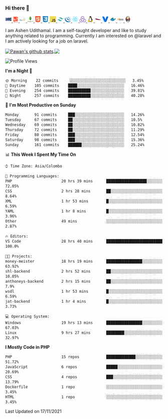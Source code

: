 ### Hi there 👋

<a align="center" href="https://github.com/ashenud"> <img width="20px" src="https://raw.githubusercontent.com/devicons/devicon/master/icons/php/php-original.svg" alt="ashenud: PHP" /> <img width="18px" src="https://raw.githubusercontent.com/devicons/devicon/master/icons/laravel/laravel-plain-wordmark.svg" alt="ashenud: Laravel" /> <img width="20px" src="https://raw.githubusercontent.com/devicons/devicon/master/icons/mysql/mysql-original-wordmark.svg" alt="ashenud: MySQL" /> <img width="20px" src="https://raw.githubusercontent.com/devicons/devicon/master/icons/mongodb/mongodb-original-wordmark.svg" alt="ashenud: mongoDB" />  <img width="20px" src="https://raw.githubusercontent.com/devicons/devicon/master/icons/html5/html5-original.svg" alt="ashenud: HTML5" /> <img width="20px" src="https://raw.githubusercontent.com/devicons/devicon/master/icons/css3/css3-original.svg" alt="ashenud: CSS3" /> <img width="20px" src="https://raw.githubusercontent.com/devicons/devicon/master/icons/javascript/javascript-original.svg" alt="ashenud: Javascript" /> <img width="20px" src="https://raw.githubusercontent.com/devicons/devicon/master/icons/tailwindcss/tailwindcss-plain.svg" alt="ashenud: Tailwindcss" /> <img width="20px" src="https://raw.githubusercontent.com/devicons/devicon/master/icons/jquery/jquery-original.svg" alt="ashenud: Jquery" /> <img width="20px" src="https://raw.githubusercontent.com/devicons/devicon/master/icons/react/react-original.svg" alt="ashenud: React" /> <img width="20px" src="https://raw.githubusercontent.com/devicons/devicon/master/icons/redux/redux-original.svg" alt="ashenud: Redux" /> <img width="20px" src="https://raw.githubusercontent.com/devicons/devicon/master/icons/linux/linux-original.svg" alt="ashenud: Linux" /> <img width="20px" src="https://raw.githubusercontent.com/devicons/devicon/master/icons/apache/apache-original.svg" alt="ashenud: Apache" /> <img width="20px" src="https://raw.githubusercontent.com/devicons/devicon/master/icons/vagrant/vagrant-original.svg" alt="ashenud: Vagrant" /> <img width="20px" src="https://raw.githubusercontent.com/devicons/devicon/master/icons/docker/docker-original.svg" alt="ashenud: Docker" /> <img width="20px" src="https://raw.githubusercontent.com/devicons/devicon/master/icons/amazonwebservices/amazonwebservices-original-wordmark.svg" alt="ashenud: AWS" /> <img width="20px" src="https://raw.githubusercontent.com/devicons/devicon/master/icons/jenkins/jenkins-original.svg" alt="ashenud: Jenkins" /> </a>

I am Ashen Udithamal. I am a self-taught developer and like to study anything related to programming. Currently I am interested on @laravel and I am actively looking for a job on laravel.

<a href="https://github.com/ashenud">
    <img height="150px" align="center" src="https://github-readme-stats.vercel.app/api?username=ashenud&show_icons=true&theme=nord&line_height=27" alt="Pawan's github stats"/>
</a>
<a href="https://github.com/ashenud">
    <img height="150px" align="center" src="https://github-readme-stats.vercel.app/api/top-langs/?username=ashenud&theme=nord&layout=compact&langs_count=6" />
</a>

<!--START_SECTION:waka-->
![Profile Views](http://img.shields.io/badge/Profile%20Views-19-blue)

**I'm a Night 🦉** 

```text
🌞 Morning    22 commits     ░░░░░░░░░░░░░░░░░░░░░░░░░   3.45% 
🌆 Daytime    105 commits    ████░░░░░░░░░░░░░░░░░░░░░   16.46% 
🌃 Evening    254 commits    ██████████░░░░░░░░░░░░░░░   39.81% 
🌙 Night      257 commits    ██████████░░░░░░░░░░░░░░░   40.28%

```
📅 **I'm Most Productive on Sunday** 

```text
Monday       91 commits     ███░░░░░░░░░░░░░░░░░░░░░░   14.26% 
Tuesday      67 commits     ██░░░░░░░░░░░░░░░░░░░░░░░   10.5% 
Wednesday    69 commits     ██░░░░░░░░░░░░░░░░░░░░░░░   10.82% 
Thursday     72 commits     ██░░░░░░░░░░░░░░░░░░░░░░░   11.29% 
Friday       80 commits     ███░░░░░░░░░░░░░░░░░░░░░░   12.54% 
Saturday     98 commits     ███░░░░░░░░░░░░░░░░░░░░░░   15.36% 
Sunday       161 commits    ██████░░░░░░░░░░░░░░░░░░░   25.24%

```


📊 **This Week I Spent My Time On** 

```text
⌚︎ Time Zone: Asia/Colombo

💬 Programming Languages: 
PHP                      20 hrs 39 mins      ██████████████████░░░░░░░   72.05% 
CSS                      2 hrs 28 mins       ██░░░░░░░░░░░░░░░░░░░░░░░   8.64% 
XML                      1 hr 53 mins        █░░░░░░░░░░░░░░░░░░░░░░░░   6.59% 
YAML                     1 hr 8 mins         █░░░░░░░░░░░░░░░░░░░░░░░░   3.96% 
Other                    49 mins             ░░░░░░░░░░░░░░░░░░░░░░░░░   2.87%

🔥 Editors: 
VS Code                  28 hrs 40 mins      █████████████████████████   100.0%

🐱‍💻 Projects: 
money-meister            18 hrs 19 mins      ████████████████░░░░░░░░░   63.92% 
shl-backend              2 hrs 52 mins       ██░░░░░░░░░░░░░░░░░░░░░░░   10.05% 
anthoneys-backend        2 hrs 15 mins       ██░░░░░░░░░░░░░░░░░░░░░░░   7.9% 
wsdl                     1 hr 53 mins        █░░░░░░░░░░░░░░░░░░░░░░░░   6.59% 
jat-backend              1 hr 4 mins         █░░░░░░░░░░░░░░░░░░░░░░░░   3.73%

💻 Operating System: 
Windows                  19 hrs 13 mins      ████████████████░░░░░░░░░   67.03% 
Linux                    9 hrs 27 mins       ████████░░░░░░░░░░░░░░░░░   32.97%

```

**I Mostly Code in PHP** 

```text
PHP                      15 repos            █████████████░░░░░░░░░░░░   51.72% 
JavaScript               6 repos             █████░░░░░░░░░░░░░░░░░░░░   20.69% 
CSS                      4 repos             ███░░░░░░░░░░░░░░░░░░░░░░   13.79% 
Dockerfile               1 repo              ░░░░░░░░░░░░░░░░░░░░░░░░░   3.45% 
HTML                     1 repo              ░░░░░░░░░░░░░░░░░░░░░░░░░   3.45%

```



 Last Updated on 17/11/2021
<!--END_SECTION:waka-->
